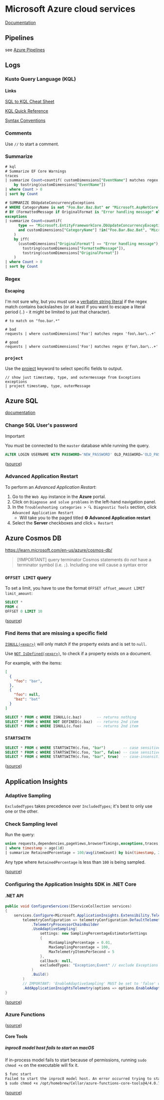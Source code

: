 # Microsoft Azure cloud services

[Documentation](https://learn.microsoft.com/en-us/azure/?product=popular)

## Pipelines

see [Azure Pipelines](</Azure/Azure Pipelines.md>)

## Logs

### Kusto Query Language (KQL)

#### Links

[SQL to KQL Cheat Sheet](https://learn.microsoft.com/en-us/azure/data-explorer/kusto/query/sqlcheatsheet?source=recommendations)

[KQL Quick Reference](https://learn.microsoft.com/en-us/azure/data-explorer/kusto/query/kql-quick-reference?source=recommendations)

[Syntax Conventions](https://learn.microsoft.com/en-us/azure/data-explorer/kusto/query/syntax-conventions?source=recommendations)

### Comments

Use `//` to start a comment.

### Summarize

```sql
# kql
# Summarize EF Core Warnings
traces
| summarize Count=countif( customDimensions["EventName"] matches regex @"Microsoft\.EntityFrameworkCore\..+Warning" )
    by tostring(customDimensions["EventName"])
| where Count > 0
| sort by Count

# SUMMARIZE DbUpdateConcurrencyExceptions
# WHERE CategoryName is not "Foo.Bar.Baz.Bat" or "Microsoft.AspNetCore.Server.IIS.Core.IISHttpServer"
# BY (FormattedMessage if OriginalFormat is "Error handling message" else OriginalFormat)
exceptions
| summarize Count=countif(
      type == "Microsoft.EntityFrameworkCore.DbUpdateConcurrencyException"
      and customDimensions["CategoryName"] !in("Foo.Bar.Baz.Bat", "Microsoft.AspNetCore.Server.IIS.Core.IISHttpServer")
    ) 
    by iff(
      (customDimensions["OriginalFormat"] == "Error handling message"),
        tostring(customDimensions["FormattedMessage"]),
        tostring(customDimensions["OriginalFormat"])
    )
| where Count > 0
| sort by Count
```

### Regex

#### Escaping

I'm not sure why, but you must use a [verbatim string literal](https://learn.microsoft.com/en-us/azure/data-explorer/kusto/query/scalar-data-types/string#verbatim-string-literal)
if the regex match contains backslashes (or at least if you want to escape a literal period (`.`) - it might be limited to just that character).

```kql
# to match on "foo.bar.*"

# bad
requests | where customDimensions['Foo'] matches regex 'foo\.bar\..+'

# good
requests | where customDimensions['Foo'] matches regex @'foo\.bar\..+'
```

### `project`

Use the [project](https://learn.microsoft.com/en-us/kusto/query/project-operator?view=microsoft-fabric) keyword to select specific fields to output.

```kql
// show just timestamp, type, and outermessage from Exceptions
exceptions
| project timestamp, type, outerMessage
```

## **Azure SQL**

[documentation](https://learn.microsoft.com/en-us/azure/azure-sql/?view=azuresql)

### Change SQL User's password

> [!IMPORTANT]
> You must be connected to the `master` database while running the query.

```sql
ALTER LOGIN USERNAME WITH PASSWORD='NEW_PASSWORD' OLD_PASSWORD='OLD_PASSWORD';
```

([source](https://stackoverflow.com/a/40236718/24445522))

### Advanced Application Restart

To perform an _Advanced Application Restart_:

1. Go to the `Web App` instance in the **Azure** portal.
1. Click on `Diagnose and solve problems` in the left-hand navigation panel.
2. In the `Troubleshooting categories > 🔍 Diagnostic Tools` section, click `Advanced Application Restart`
    - Will take you to the paged titled **⚙️ Advanced Application restart**
3. Select the **Server** checkboxes and click `↻ Restart`

## Azure Cosmos DB

<https://learn.microsoft.com/en-us/azure/cosmos-db/>

> [!IMPORTANT] query terminator Cosmos statements do _not_ have a terminator symbol (i.e. `;`). Including one will cause a syntax error

### `OFFSET LIMIT` query

To set a limit, you have to use the format `OFFSET offset_amount LIMIT limit_amount`:

```sql
SELECT *
FROM c
OFFSET 0 LIMIT 10
```

([source](https://learn.microsoft.com/en-us/azure/cosmos-db/nosql/query/offset-limit))

### Find items that are missing a specific field

[`ISNULL(<expr>)`](https://learn.microsoft.com/en-us/azure/cosmos-db/nosql/query/is-null) will only match if the property exists and is set to `null`.

Use [`NOT IsDefined(<expr>)`](https://learn.microsoft.com/en-us/azure/cosmos-db/nosql/query/is-defined), to check if a property exists on a document.

For example, with the items:

```json
[
  {
    "foo": "bar",
  },
  {
    "foo": null,
    "baz": "bat"
  }
]
```

```sql
SELECT * FROM c WHERE ISNULL(c.baz)       -- returns nothing
SELECT * FROM c WHERE NOT DEFINED(c.baz)  -- returns 2nd item
SELECT * FROM c WHERE ISNULL(c.foo)       -- returns 2nd item
```

### `STARTSWITH`

```sql
SELECT * FROM c WHERE STARTSWITH(c.foo, "bar")        -- case sensitive
SELECT * FROM c WHERE STARTSWITH(c.foo, "bar", false) -- case sensitive
SELECT * FROM c WHERE STARTSWITH(c.foo, "bar", true)  -- case-insensitive
```

([source](https://learn.microsoft.com/en-us/azure/cosmos-db/nosql/query/startswith))

## Application Insights

### Adaptive Sampling

`ExcludedTypes` takes precedence over `IncludedTypes`; it's best to only use one or the other.

### Check Sampling level

Run the query:

```sql
union requests,dependencies,pageViews,browserTimings,exceptions,traces,customEvents
| where timestamp > ago(1d)
| summarize RetainedPercentage = 100/avg(itemCount) by bin(timestamp, 24h), itemType
```

Any type where `RetainedPercentage` is less than `100` is being sampled.

([source](https://learn.microsoft.com/en-us/azure/azure-monitor/app/sampling-classic-api#knowing-whether-sampling-is-in-operation))

### Configuring the **Application Insights SDK** in .NET Core

#### .NET API

```cs
public void ConfigureServices(IServiceCollection services)
{
    services.Configure<Microsoft.ApplicationInsights.Extensibility.TelemetryConfiguration>(
        telemetryConfiguration => telemetryConfiguration.DefaultTelemetrySink
            .TelemetryProcessorChainBuilder
            .UseAdaptiveSampling(
                settings: new SamplingPercentageEstimatorSettings
                {
                    MinSamplingPercentage = 0.01,
                    MaxSamplingPercentage = 100,
                    MaxTelemetryItemsPerSecond = 5
                },
                callback: null,
                excludedTypes: "Exception;Event" // exclude Exceptions and Events from adaptive sampling
            )
            .Build()
        )
        // IMPORTANT: 'EnableAdaptiveSampling' MUST be set to 'false' when using 'UseAdaptiveSampling'.
        .AddApplicationInsightsTelemetry(options => options.EnableAdaptiveSampling = false);
}
```

([source](https://learn.microsoft.com/en-us/azure/azure-monitor/app/sampling-classic-api#configure-sampling-settings))

### Azure Functions

([source](https://learn.microsoft.com/en-us/azure/azure-functions/configure-monitoring?tabs=v2#configure-sampling))

#### Core Tools

##### inproc8 model host fails to start on macOS

If in-process model fails to start because of permissions, running `sudo chmod +x` on the executable will fix it.

```zsh
$ func start
Failed to start the inproc8 model host. An error occurred trying to start process '/opt/homebrew/Cellar/azure-functions-core-tools@4/4.0.7030/in-proc8/func' with working directory '/Users/ccb012100/work/dpc/CCT-consent-service/src/Cct.Consent.Service.Functions.Shared/bin/output'. Permission denied
$ sudo chmod +x /opt/homebrew/Cellar/azure-functions-core-tools@4/4.0.7030/in-proc8/func
```

([source](https://github.com/Azure/azure-functions-core-tools/issues/3766))

